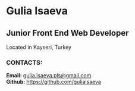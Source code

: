# Gulia Isaeva
## Junior Front End Web Developer 

Located in Kayseri, Turkey

### CONTACTS:

**Email:** <gulia.isaeva.pls@gmail.com>  
**Github:** <https://github.com/guliaisaeva>    